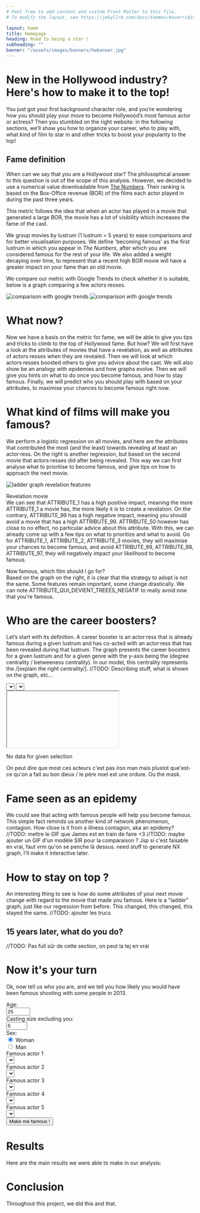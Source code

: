 ```yaml
---
# Feel free to add content and custom Front Matter to this file.
# To modify the layout, see https://jekyllrb.com/docs/themes/#overriding-theme-defaults

layout: home
title: Homepage
heading: Road to being a star !
subheading: ""
banner: "/assets/images/banners/hwbanner.jpg"
---
```


# New in the Hollywood industry? Here's how to make it to the top!

You just got your first background character role, and you’re wondering how you should play your move to become 
Hollywood’s most famous actor or actress? Then you stumbled on the right website: in the following sections, we’ll 
show you how to organize your career, who to play with, what kind of film to star in and other tricks to boost your 
popularity to the top!


## Fame definition

When can we say that you are a Hollywood star? The philosophical answer to this question is out of the scope 
of this analysis. However, we decided to use a numerical value downloadable from 
[The Numbers](https://www.the-numbers.com/box-office-star-records/domestic/yearly-acting/). Their ranking is based on 
the Box-Office revenue (BOR) of the films each actor played in during the past three years.

This metric follows the idea that when an actor has played in a movie that generated a large BOR, the movie has a lot 
of visibility which increases the fame of the cast. 

We group movies by lustrum (1 lustrum = 5 years) to ease comparisons and for better visualisation purposes. We define
'becoming famous' as the first lustrum in which you appear in _The Numbers_, after which you are considered famous for 
the rest of your life. We also added a weight decaying over time, to represent that a recent high BOR movie will have a
greater impact on your fame than an old movie.

We compare our metric with Google Trends to check whether it is suitable, below is a graph comparing a few 
actors·resses.

<img src="assets/images/img/score.svg" alt="comparison with google trends"/>
<img src="assets/images/img/trends.svg" alt="comparison with google trends"/>

# What now?

Now we have a basis on the metric for fame, we will be able to give you tips and tricks to climb to the top of Hollywood
fame. But how? We will first have a look at the attributes of movies that have a revelation, as well as attributes of 
actors·resses when they are revealed. Then we will look at which actors·resses boosted others to give you advice about 
the cast. We will also show be an analogy with epidemies and how graphs evolve. Then we will give you hints on what to 
do once you become famous, and how to stay famous. Finally, we will predict who you should play with based on your 
attributes, to maximise your chances to become famous right now.


# What kind of films will make you famous?

We perform a logistic regression on all movies, and here are the attributes that contributed the most (and the least) towards 
revealing at least an actor·ress. On the right is another regression, but based on the second movie that actors·resses
did after being revealed. This way we can first analyse what to prioritise to become famous, and give tips on how to
approach the next movie.

<img src="assets/images/logistic_regression_comparison.svg" alt="ladder graph revelation features"/>

Revelation movie \
We can see that ATTRIBUTE_1 has a high positive impact, meaning the more ATTRIBUTE_1 a movie has, the more likely it is to create a revelation. On the contrary, ATTRIBUTE_99 has a high negative impact, meaning you should avoid a movie that has a high ATTRIBUTE_99. ATTRIBUTE_50 however has close to no effect, no particular advice about this attribute.
With this, we can already come up with a few tips on what to prioritize and what to avoid. Go for ATTRIBUTE_1, ATTRIBUTE_2, ATTRIBUTE_3 movies, they will maximise your chances to become famous, and avoid ATTRIBUTE_99, ATTRIBUTE_98, ATTRIBUTE_97, they will negatively impact your likelihood to become famous.

Now famous, which film should I go for?\
Based on the graph on the right, it is clear that the strategy to adopt is not the same. Some features remain important,
some change drastically. We can note ATTRIBUTE_QUI_DEVIENT_TREEES_NEGATIF to really avoid now that you're famous.

# Who are the career boosters?

Let’s start with its definition. A career booster is an actor·ress that is already famous during a given lustrum and has
co-acted with an actor·ress that has been revealed during that lustrum. The graph presents the career boosters for a
given lustrum and for a given genre with the y-axis being the (degree centrality  / betweeness centrality).
In our model, this centrality represents the /[explain the right centrality/].
//TODO: Describing stuff, what is shown on the graph, etc...

<div id="img-container" class="img-container">
    <div class="mb2">
        <select id="s_year" onchange="update_current_hist()"></select>
        <select id="s_genre" onchange="update_current_hist()"></select>
    </div>
    <iframe id="hist_booster">No available data</iframe>
    <p id="hist_error">No data for given selection</p>
</div>

On peut dire que most ces acteurs c'est pas iron man mais plustot que'est-ce qu'on a fait au bon dieux / 
le père noel est une ordure. Ou the mask.

# Fame seen as an epidemy
We could see that acting with famous people will help you become famous. This simple fact reminds us another kind of network phenomenon, contagion. How close is it from a illness contagion, aka an epidemy?
//TODO: mettre le GIF que James est en train de faire <3
//TODO: maybe ajouter un GIF d'un modèle SIR pour la comparaison ?
Jsp si c'est faisable en vrai, faut vrm qu'on se penche là dessus. need stuff to generate NX graph, I'll make it 
interactive later.

# How to stay on top ?
An interesting thing to see is how do some attributes of your next movie change with regard to the movie that made you famous. Here is a "ladder" graph, just like our regression from before. This changed, this changed, this stayed the same. //TODO: ajouter les trucs


## 15 years later, what do you do?
//TODO: Pas full sûr de cette section, on peut la tej en vrai

# Now it's your turn
Ok, now tell us who you are, and we tell you how likely you would have been famous shooting with some people in 2013.

<div class="mb2" id="personal_selector">
    <div class="row">
        <div class="column left"> <label for="age">Age: </label> </div>
        <div class="column right"><input type="number" id="age" min="0" max="115" value="25"/> </div>
    </div> 
    <div class="row">
        <div class="column left"><label for="total_actors">Casting size excluding you:</label></div>
        <div class="column right"><input type="number" id="total_actors" min="1" max="20" value="5"/></div>
    </div>
    <div class="row">
        <div class="column left"> Sex: </div>
        <div class="column right">         
            <div>
              <input type="radio" id="gender" name="drone" value="1" checked />
              <label for="gender">Woman</label>
            </div>
            <div>
              <input type="radio" id="is_male" name="drone" value="0" />
              <label for="is_male">Man</label>
            </div>
        </div>
    </div>
    <div class="row">
        <div class="column left">
            <label for="actor1">Famous actor 1</label>
        </div>
        <div class="column right"> 
            <select id="actor1"> </select>    
        </div>
    </div>
    <div class="row">
        <div class="column left">
            <label for="actor2">Famous actor 2</label>
        </div>
        <div class="column right">
            <select id="actor2"></select>  
        </div>
    </div>
    <div class="row">
        <div class="column left">
            <label for="actor3">Famous actor 3</label>
        </div>
        <div class="column right">
            <select id="actor3"></select>  
        </div>
    </div>
    <div class="row">
        <div class="column left">
            <label for="actor4">Famous actor 4</label>
        </div>
        <div class="column right">
            <select id="actor4"></select>  
        </div>
    </div>
    <div class="row">
        <div class="column left">
            <label for="actor5">Famous actor 5</label>
        </div>
        <div class="column right">
            <select id="actor5"></select>  
        </div>
    </div>
    <div class="center-children">
        <button id="button_predict" onclick="predict_score()" class="nice_button">Make me famous !</button><br/>
    </div>
    <p id="predicted_chances"></p>
</div>


# Results
Here are the main results we were able to make in our analysis:

# Conclusion
Throughout this project, we did this and that.

<script src="assets/js/lin_reg.js"></script>
<script src="assets/js/actor_list.js"></script>
<script src="assets/js/index.js"></script>
<link rel="stylesheet" href="assets/css/custom.css"/>
